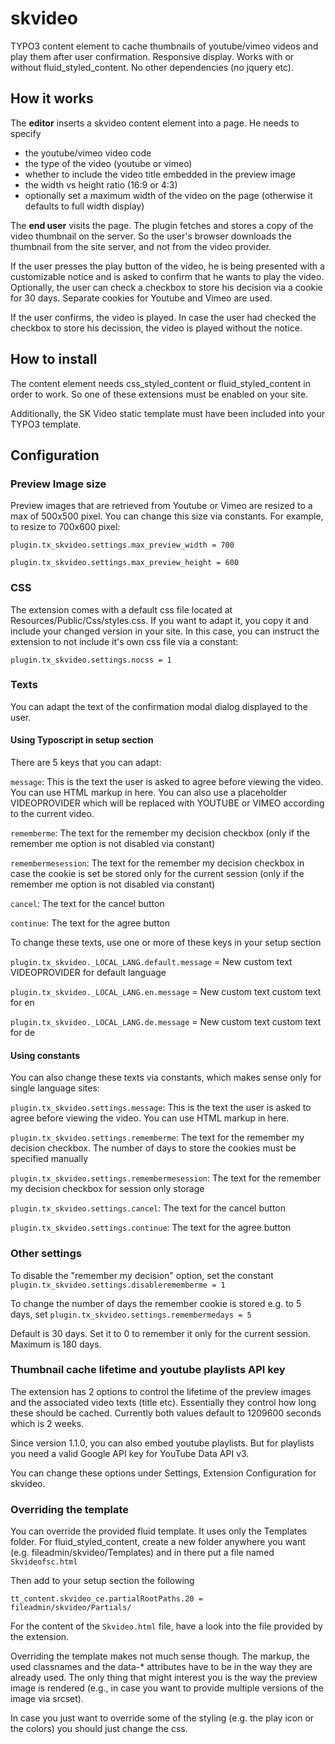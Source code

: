 # skvideo
TYPO3 content element to cache thumbnails of youtube/vimeo videos and play them after user confirmation. Responsive display. Works with or without fluid_styled_content. No other dependencies (no jquery etc).

## How it works
The **editor** inserts a skvideo content element into a page. He needs to specify
* the youtube/vimeo video code
* the type of the video (youtube or vimeo)
* whether to include the video title embedded in the preview image
* the width vs height ratio (16:9 or 4:3)
* optionally set a maximum width of the video on the page (otherwise it defaults to full width display)


The **end user** visits the page. The plugin fetches and stores a copy of the video thumbnail on the server. So the user's browser downloads the thumbnail from the site server, and not from the video provider. 

If the user presses the play button of the video, he is being presented with a customizable notice and is asked to confirm that he wants to play the video. Optionally, the user can check a checkbox to store his decision via a cookie for 30 days. Separate cookies for Youtube and Vimeo are used.

If the user confirms, the video is played. In case the user had checked the checkbox to store his decission, the video is played without the notice.


## How to install
The content element needs css_styled_content or fluid_styled_content in order to work. So one of these extensions must be enabled on your site.

Additionally, the SK Video static template must have been included into your TYPO3 template.

## Configuration
### Preview Image size
Preview images that are retrieved from Youtube or Vimeo are resized to a max of 500x500 pixel. You can change this size via constants. For example, to resize to 700x600 pixel:

`plugin.tx_skvideo.settings.max_preview_width = 700`

`plugin.tx_skvideo.settings.max_preview_height = 600`

### CSS
The extension comes with a default css file located at Resources/Public/Css/styles.css. If you want to adapt it, you copy it 
and include your changed version in your site. In this case, you can instruct the extension to not include it's own css file via a constant:

`plugin.tx_skvideo.settings.nocss = 1`


### Texts
You can adapt the text of the confirmation modal dialog displayed to the user. 

#### Using Typoscript in setup section
There are 5 keys that you can adapt:

`message`: This is the text the user is asked to agree before viewing the video. You can use HTML markup in here. You can also use a placeholder VIDEOPROVIDER which will be replaced with YOUTUBE or VIMEO according to the current video.

`rememberme`: The text for the remember my decision checkbox (only if the remember me option is not disabled via constant)

`remembermesession`: The text for the remember my decision checkbox in case the cookie is set be stored only for the current session  (only if the remember me option is not disabled via constant)

`cancel`: The text for the cancel button

`continue`: The text for the agree button 

To change these texts, use one or more of these keys in your setup section

`plugin.tx_skvideo._LOCAL_LANG.default.message` = New custom text VIDEOPROVIDER for default language

`plugin.tx_skvideo._LOCAL_LANG.en.message` = New custom text custom text for en

`plugin.tx_skvideo._LOCAL_LANG.de.message` = New custom text custom text for de


#### Using constants
You can also change these texts via constants, which makes sense only for single language sites:
 
`plugin.tx_skvideo.settings.message`: This is the text the user is asked to agree before viewing the video. You can use HTML markup in here.

`plugin.tx_skvideo.settings.rememberme`: The text for the remember my decision checkbox. The number of days to store the cookies must be specified manually

`plugin.tx_skvideo.settings.remembermesession`: The text for the remember my decision checkbox for session only storage

`plugin.tx_skvideo.settings.cancel`: The text for the cancel button

`plugin.tx_skvideo.settings.continue`: The text for the agree button

### Other settings
To disable the "remember my decision" option, set the constant
`plugin.tx_skvideo.settings.disablerememberme = 1`

To change the number of days the remember cookie is stored e.g. to 5 days, set
`plugin.tx_skvideo.settings.remembermedays = 5`

Default is 30 days. Set it to 0 to remember it only for the current session. Maximum is 180 days.



### Thumbnail cache lifetime and youtube playlists API key
The extension has 2 options to control the lifetime of the preview images and the associated video texts (title etc). Essentially they control how long these should be cached. Currently both values default to 1209600 seconds which is 2 weeks.

Since version 1.1.0, you can also embed youtube playlists. But for playlists you need a valid Google API key for YouTube Data API v3.

You can change these options under Settings, Extension Configuration for skvideo.


### Overriding the template
You can override the provided fluid template. It uses only the Templates folder. For fluid_styled_content, create a new folder anywhere you want (e.g. fileadmin/skvideo/Templates) and in there put a file named `Skvideofsc.html`

Then add to your setup section the following

`tt_content.skvideo_ce.partialRootPaths.20 = fileadmin/skvideo/Partials/`

For the content of the `Skvideo.html` file, have a look into the file provided by the extension.

Overriding the template makes not much sense though. The markup, the used classnames and the data-* attributes have to be in the way they are already used. The only thing that might interest you is the way the preview image is rendered (e.g., in case you want to provide multiple versions of the image via srcset).

In case you just want to override some of the styling (e.g. the play icon or the colors) you should just change the css.